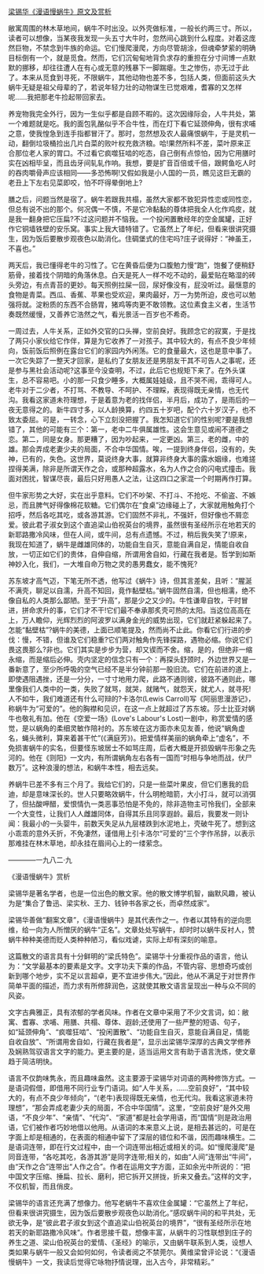 [梁锡华《漫语慢蜗牛》原文及赏析](https://www.vrrw.net/wx/8669.html)

敝寓周围的林木草地间，蜗牛不时出没。以外壳做标准，一般长约两三寸。所以，读者可以想像，当某夜我发现一头五寸大牛时，忽然间心跳到什么程度。对着这庞然巨物，不禁念到牛族的命运。它们慢爬漫爬，方向尽管胡涂，但魂牵梦萦的明确目标倒有一个，就是觅食。然而，它们沉甸甸地背负求存的重担在分寸间博一点默默的挪移，却往往遭人在有心或无意的残暴下一脚踹瘪。生之惨伤，亦无过于此了。本来从觅食到寻死，不限蜗牛，其他动物也差不多，包括人类，但面前这头大蜗牛无疑是祖父母辈的了，若说年轻力壮的动物谋生已觉艰难，耆寡的又怎样呢……我把那老牛捡起带回家去。

养宠物我完全外行，因为一生似乎都是自顾不暇的。这次因缘际会，人牛共处，第一个难题就是吃。我的面包乳酪似乎不合牛性，而在灯下看它延颈伸角，很有求哺之意，使我惶急到连手指都冒汗了。那时，忽然想及农人最痛恨蜗牛，于是灵机一动，翻倒垃圾桶捡出几片白菜的败叶权充救济粮。哈!果然所料不差，菜叶原来正合那位老人家的胃口。不过看它疯噬狂啮的吃态，自己倒有点惊怕，因为它用膳时实在凶相毕呈，而且齿牙间轧轧作响。我想，要是扩音百倍或千倍，跟鳄鱼吃人时的吞肉嚼骨声应该相同——多恐怖啊!又假如我是小人国的一员，瞧见这巨无霸的老丑上下左右见菜即咬，怕不吓得晕倒地上?

膳之后，问题当然是宿了。蜗牛若跟我共榻，虽然大家都不致犯异性恋或同性恋，但总有说不出的那个。何况偶一不慎，不是它冷黏黏的尊体把我全人化作鸡皮，就是我一翻身把它压扁?不过这问题并不恼我。一个投闲置散经年的空金属罐，正好作它铜墙铁壁的安乐窝。事实上我大错特错了。它虽然上了年纪，但看来很讲究摄生，因为饭后要散步观夜色以助消化。住碉堡式的住宅吗?庄子说得好：“神虽王，不喜也。”



两天后，我已懂得老牛的习性了。它在黄昏后便为口腹勉力慢“跑”，饱餐了便稍舒筋骨，接着找个阴暗的角落休息。白天是死人一样不吃不动的，最爱贴在略湿的砖头旁边，有点青苔的更妙。每天照例拉屎一回，尿好像没有，屁没听过。最惬意的食物是青菜。西瓜、香蕉、苹果也受欢迎，果肉最好，万一为势所迫，皮也可以勉强将就。淀粉质的东西不合肠胃，猪鸡等肉更不敢领教。这位素食主义者，生活节奏既然缓慢，又善养它浩然之气，看光景活一百岁也不希奇。

一周过去，人牛关系，正如外交官的口头禅，空前良好。我顾念它的寂寞，于是找了两只小家伙给它作伴，算是为它收养了一对孩子。其中较大的，有点不良少年倾向，饭前饭后照例在露台它们的家园内外闲荡。它的食量最大，这也是意中事了。一次它失踪了一整天才回家，是私约了女朋友还是男朋友干其不可告人之事呢，还是参与黑社会活动呢?这事至今没查明，不过，此后它也规矩下来了。在外头谋生，总不容易吧。小的那一只食少睡多，大概属娃娃级，且不哭不闹，乖得可人。老牛对于二少者，不打骂、不教导、不呵护、不理睬，表现得既无亲情，也无代沟。我看这家道未符理想，于是着意为老的找伴侣，半月后，成功了，是雨后的一夜无意得之的。新牛四寸多，以人龄换算，约四五十岁吧，配个六十岁汉子，也不致太委屈。可是，一转念，心下立刻没把握了。我怎知道它们的性别呢?要是我想错了，其他的可能有三个：第一，老中二牛俱属雄性。这会生意见或闹不道德之恋。第二，同是女身。那更糟了，因为吵起来，一定更凶。第三，老的雌，中的雄。那会弄成老妻少夫的局面，不合中华国情。唉，一提到终身伴侣，没有的，失神，已有的，失色。这世界，莫说终身大事，就算非终身大事的露水姻缘，也难搓捏得美满，除非是所谓天作之合，或那种超露水，名为人作之合的闪电式撞击。我面对困扰，智谋尽丧，最后只好用愚人之法，让这四口之家混一个时期再作打算。

但牛家形势之大好，实在出乎意料。它们不吵架、不打斗、不抢吃、不偷盗、不嫉忌，而且脾气好得像棉花软糖。它们偶尔在“食桌”边缘碰上了，大家就用触角打个招呼，然后各吃其吃，或各游其游。它们固然不非礼，不强奸，但好像也不屑恋爱。彼此君子淑女到这个直追梁山伯祝英台的境界，虽然很有圣经所示在地若天的新耶路撒冷风味，但在人间，或牛间，总有点遗憾。不过，稍后我失笑了!原来，我现在知道了，蜗牛是雌雄同体的，功能自生自灭，意能自满自足，情能自收自放，一切正如它们的贵体，自伸自缩，所谓用舍自如，行藏在我者是。哲学到如斯神妙入化，我们，一大堆自命万物之灵的愚男蠢女，能不愧死?

苏东坡才高气迈，下笔无所不透，他写过《蜗牛》诗，但其言差矣，且听：“腥涎不满壳，聊足以自濡，升高不知回，竟作黏壁枯。”蜗牛固然自濡，但也相濡，绝不像自私的人类那么鄙陋。至于“升高”，那是少之又少的。牛性谦卑自牧，干时冒进，拼命求升的事，它们才不干!它们最不奉承那炙壳可热的太阳。当这位高高在上，万人瞻仰，光辉烈烈的阿波罗以满身金光的威势出现，它们就赶紧躲起来了。怎能“黏壁枯”?蜗牛的美德，上面已顺笔提及，然而尚不止此。你看它们行进的步伐：慢，不错，但谁及它们稳重?它们两对触角作先锋探路，遇物必缩。你说它们畏这畏那么?非也。它们其实是步步为营，却又锲而不舍。缩，是的，但绝非一缩永缩，而是缩后必伸。壳内坚定的信念只有一个：再探头舒颈时，外边世界又是一番新意了，至少所呼吸的空气已经不是半分钟前那一股旧流。它们在前进的道上，即使遇阻遇挫，还是一分分，一寸寸地用力爬，此路不通则彼，彼路不通则此，哪里像我们人类中的一类，失败了就骂，就哭，就赌气，就怨天，就尤人，就寻死!人不如牛，我们难道还有什么可辩的?卡洛尔(Lewis Carroll)写《阿丽思漫游记》，称蜗牛为“可爱的”。他的胸襟和见识，在这一点上就超过了苏东坡。莎士比亚对蜗牛也敬礼有加。他在《空爱一场》(Love's Labour's Lost)一剧中，称赏爱情的感觉，是以蜗角的柔细灵敏作陪衬的。苏东坡在这方面亦未见友善，他说“蜗角虚名，蝇头微利，算来着甚干忙”(《满庭芳》)。把爱情样美丽的蜗角牵上“虚名”，不免损害蜗牛的实名，但要怪东坡居士不如骂庄周，后者大概是开损毁蜗牛形象之先河的。他在《则阳》一文内，有所谓蜗角左右各有一国而“时相与争地而战，伏尸数万”。这种浪漫的想法，和蜗牛本性，相去远矣。

养蜗牛已差不多有三个月了。我给它们的，只是一些菜叶果皮，但它们惠我的启迪，却是意味深长的。世人只要略效蜗牛，什么明枪暗箭，大小打斗，就可以消弭了，但拈酸呷醋，爱恨情仇一类恶事恐怕是不免的，除非造物主可怜我们，全部来一个大变性，让我们人人雌雄同体，自得其乐且同享遐龄。最后，我要发一则讣闻：我最小的一头婴牛，前数天失足从九层楼跌到水泥地上，壳破牛死了。想到这小乖乖的意外夭折，不免凄然，谨借用上引卡洛尔“可爱的”三个字作吊辞，以表示那难挂在林木草地，却永挂在眉间心上的一缕萦念。

————一九八二·九

《漫语慢蜗牛》赏析

梁锡华是著名学者，也是一位出色的散文家。他的散文博学机智，幽默风趣，被认为是“集合了鲁迅、梁实秋、王力、钱钟书各家之长，而卓然成家”。

梁锡华善做“翻案文章”，《漫语慢蜗牛》是其代表作之一。作者以其特有的逆向思维，给一向为人所憎厌的蜗牛“正名”。文章处处写蜗牛，却时时以蜗牛反衬人，赞蜗牛种种美德而贬人类种种陋习，看似戏谑，实际上却有深刻的喻意。

这篇散文的语言具有十分鲜明的“梁氏特色”。梁锡华十分重视作品的语言，他认为：“文学最基本的要素是文字。文字功夫下乘的作品，不管内容、思想奇巧或创新到哪个地步，实不足以言超卓，更不宜进步伟大。”因此，他从不满足于对世界作简单平面的描述，而力求有所修辞润色，这就使其散文语言呈现出一种与众不同的风姿。

文字古典雅正，具有浓郁的学者风味。作者在文章中采用了不少文言词，如：敝寓、耆寡、求哺、用膳、共榻、尊体、遐龄;还使用了一些严整的短语、句子，如“延颈伸角”、“疯噬狂啮”、“投闲置散”、“功能自生自灭，意能自满自足，情能自收自放”、“所谓用舍自如，行藏在我者是”，显示出梁锡华深厚的古典文学修养及娴熟驾驭语言文字的能力。更主要的是，适当运用文言有助于语言洗炼，使文章趋于简洁明快。

语言不仅韵味隽永，而且趣味盎然。这主要源于梁锡华对词语的两种修饰方式。一是语词假借，即借用不同行业专门语词。如“人牛关系，……空前良好”，“其中较大的，有点不良少年倾向”，“(老牛)表现得既无亲情，也无代沟。我看这家道未符理想”，“那会弄成老妻少夫的局面，不合中华国情”。这里，“空前良好”是外交用语，“不良少年”、“亲情”、“代沟”、“家道”都是社会学用语，而“国情”则是政治用语，它们被作者巧妙地借以他用。从语词的本来意义上说，是相去甚远的，可是在字面上却是相通的，在表面的相通中留下了深层的错位和不谐，因而趣味横生。二是语词连带，即在行文过程中，由一个词连带出相近或相关的词。如“慢爬漫爬”是同音连带，“各吃其吃，各游其游”是同字连带;相关的，如由“人间”连带出“牛间”，由“天作之合”连带出“人作之合”。作者在运用文字方面，正如余光中所说的：“把中国文字压缩、捶扁、拉长、磨利，把它拆开又拼拢，折来又叠去。”这样的文字，不仅机智，而且俏皮。

梁锡华的语言还充满了想像力。他写老蜗牛不喜欢住金属罐：“它虽然上了年纪，但看来很讲究摄生，因为饭后要散步观夜色以助消化。”感叹蜗牛间的和平共处，无欲无争，是“彼此君子淑女到这个直追梁山伯祝英台的境界”，“很有圣经所示在地若天的新耶路撒冷风味”。作者思接千载，想像丰富，从蜗牛的习性联想到庄子的养生之道、梁山伯祝英台的爱情、《圣经》的喻示，又由蜗牛联系到人类，设想人类如果与蜗牛一般又会如何如何，令读者阅之不禁莞尔。黄维梁曾评论说：“《漫语慢蜗牛》一文，我读后觉得它咏物抒情说理，出入古今，非常精彩。”

